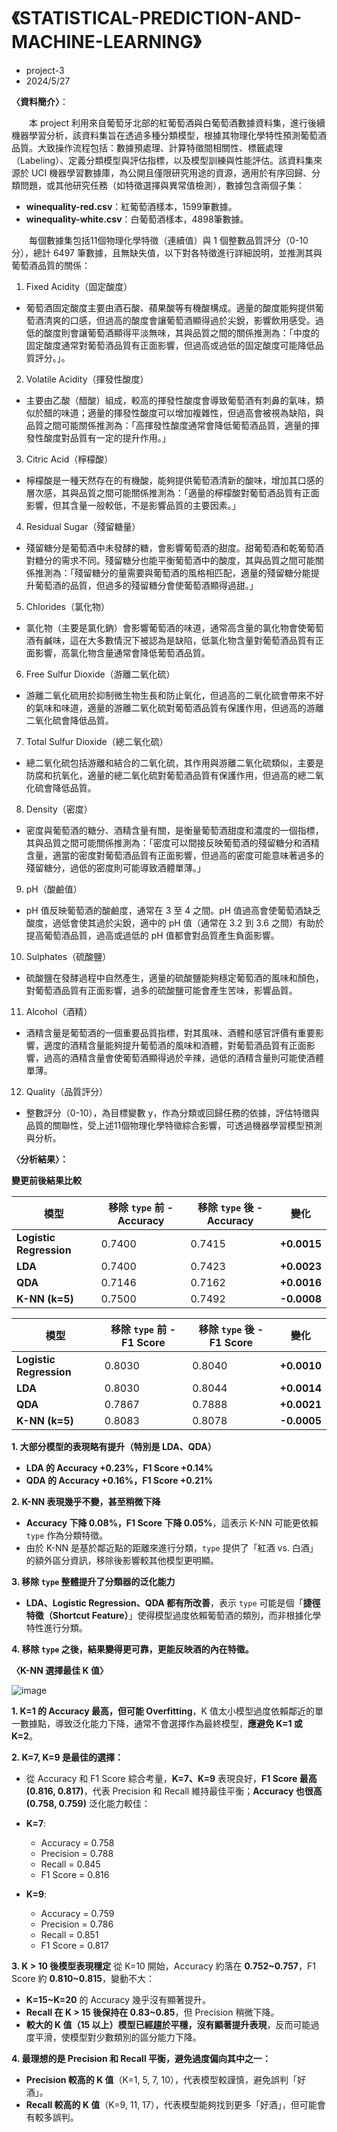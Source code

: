 # 《STATISTICAL-PREDICTION-AND-MACHINE-LEARNING》
- project-3
- 2024/5/27
  
**〈資料簡介〉**： 

　　本 project 利用來自葡萄牙北部的紅葡萄酒與白葡萄酒數據資料集，進行後續機器學習分析，該資料集旨在透過多種分類模型，根據其物理化學特性預測葡萄酒品質。大致操作流程包括：數據預處理、計算特徵間相關性、標籤處理（Labeling）、定義分類模型與評估指標，以及模型訓練與性能評估。該資料集來源於 UCI 機器學習數據庫，為公開且僅限研究用途的資源，適用於有序回歸、分類問題，或其他研究任務（如特徵選擇與異常值檢測），數據包含兩個子集：  
  
- **winequality-red.csv**：紅葡萄酒樣本，1599筆數據。  
- **winequality-white.csv**：白葡萄酒樣本，4898筆數據。  

　　每個數據集包括11個物理化學特徵（連續值）與 1 個整數品質評分（0-10分），總計 6497 筆數據，且無缺失值，以下對各特徵進行詳細說明，並推測其與葡萄酒品質的關係：

1. Fixed Acidity（固定酸度）
- 葡萄酒固定酸度主要由酒石酸、蘋果酸等有機酸構成。適量的酸度能夠提供葡萄酒清爽的口感，但過高的酸度會讓葡萄酒顯得過於尖銳，影響飲用感受。過低的酸度則會讓葡萄酒顯得平淡無味，其與品質之間的關係推測為：「中度的固定酸度通常對葡萄酒品質有正面影響，但過高或過低的固定酸度可能降低品質評分。」。

2. Volatile Acidity（揮發性酸度）
- 主要由乙酸（醋酸）組成，較高的揮發性酸度會導致葡萄酒有刺鼻的氣味，類似於醋的味道；適量的揮發性酸度可以增加複雜性，但過高會被視為缺陷，與品質之間可能關係推測為：「高揮發性酸度通常會降低葡萄酒品質，適量的揮發性酸度對品質有一定的提升作用。」

3. Citric Acid（檸檬酸）
- 檸檬酸是一種天然存在的有機酸，能夠提供葡萄酒清新的酸味，增加其口感的層次感，其與品質之間可能關係推測為：｢適量的檸檬酸對葡萄酒品質有正面影響，但其含量一般較低，不是影響品質的主要因素。」

4. Residual Sugar（殘留糖量）
- 殘留糖分是葡萄酒中未發酵的糖，會影響葡萄酒的甜度。甜葡萄酒和乾葡萄酒對糖分的需求不同。殘留糖分也能平衡葡萄酒中的酸度，其與品質之間可能關係推測為：「殘留糖分的量需要與葡萄酒的風格相匹配，適量的殘留糖分能提升葡萄酒的品質，但過多的殘留糖分會使葡萄酒顯得過甜。」

5. Chlorides（氯化物）
- 氯化物（主要是氯化鈉）會影響葡萄酒的味道，通常高含量的氯化物會使葡萄酒有鹹味，這在大多數情況下被認為是缺陷，低氯化物含量對葡萄酒品質有正面影響，高氯化物含量通常會降低葡萄酒品質。

6. Free Sulfur Dioxide（游離二氧化硫）
- 游離二氧化硫用於抑制微生物生長和防止氧化，但過高的二氧化硫會帶來不好的氣味和味道，適量的游離二氧化硫對葡萄酒品質有保護作用，但過高的游離二氧化硫會降低品質。

7. Total Sulfur Dioxide（總二氧化硫）
- 總二氧化硫包括游離和結合的二氧化硫，其作用與游離二氧化硫類似，主要是防腐和抗氧化，適量的總二氧化硫對葡萄酒品質有保護作用，但過高的總二氧化硫會降低品質。

8. Density（密度）
- 密度與葡萄酒的糖分、酒精含量有關，是衡量葡萄酒甜度和濃度的一個指標，其與品質之間可能關係推測為：「密度可以間接反映葡萄酒的殘留糖分和酒精含量，適當的密度對葡萄酒品質有正面影響，但過高的密度可能意味著過多的殘留糖分，過低的密度則可能導致酒體單薄。」

9. pH（酸鹼值）
- pH 值反映葡萄酒的酸鹼度，通常在 3 至 4 之間。pH 值過高會使葡萄酒缺乏酸度，過低會使其過於尖銳，適中的 pH 值（通常在 3.2 到 3.6 之間）有助於提高葡萄酒品質，過高或過低的 pH 值都會對品質產生負面影響。

10. Sulphates（硫酸鹽）
- 硫酸鹽在發酵過程中自然產生，適量的硫酸鹽能夠穩定葡萄酒的風味和顏色，對葡萄酒品質有正面影響，過多的硫酸鹽可能會產生苦味，影響品質。

11. Alcohol（酒精）
- 酒精含量是葡萄酒的一個重要品質指標，對其風味、酒體和感官評價有重要影響，適度的酒精含量能夠提升葡萄酒的風味和酒體，對葡萄酒品質有正面影響，過高的酒精含量會使葡萄酒顯得過於辛辣，過低的酒精含量則可能使酒體單薄。

12. Quality（品質評分）
- 整數評分（0-10），為目標變數 y，作為分類或回歸任務的依據，評估特徵與品質的關聯性，受上述11個物理化學特徵綜合影響，可透過機器學習模型預測與分析。

**〈分析結果〉：**

**變更前後結果比較**

| **模型** | **移除 `type` 前 - Accuracy** | **移除 `type` 後 - Accuracy** | **變化** |
|----------|-------------------|-------------------|--------|
| **Logistic Regression** | 0.7400 | 0.7415 | **+0.0015** |
| **LDA** | 0.7400 | 0.7423 | **+0.0023** |
| **QDA** | 0.7146 | 0.7162 | **+0.0016** |
| **K-NN (k=5)** | 0.7500 | 0.7492 | **-0.0008** |

| **模型** | **移除 `type` 前 - F1 Score** | **移除 `type` 後 - F1 Score** | **變化** |
|----------|-------------------|-------------------|--------|
| **Logistic Regression** | 0.8030 | 0.8040 | **+0.0010** |
| **LDA** | 0.8030 | 0.8044 | **+0.0014** |
| **QDA** | 0.7867 | 0.7888 | **+0.0021** |
| **K-NN (k=5)** | 0.8083 | 0.8078 | **-0.0005** |


**1. 大部分模型的表現略有提升（特別是 LDA、QDA）**
   - **LDA 的 Accuracy +0.23%，F1 Score +0.14%**
   - **QDA 的 Accuracy +0.16%，F1 Score +0.21%**

**2. K-NN 表現幾乎不變，甚至稍微下降**
   - **Accuracy 下降 0.08%，F1 Score 下降 0.05%**，這表示 K-NN 可能更依賴 `type` 作為分類特徵。
   - 由於 K-NN 是基於鄰近點的距離來進行分類，`type` 提供了「紅酒 vs. 白酒」的額外區分資訊，移除後影響較其他模型更明顯。

**3. 移除 `type` 整體提升了分類器的泛化能力**
- **LDA、Logistic Regression、QDA 都有所改善**，表示 `type` 可能是個「**捷徑特徵（Shortcut Feature）**」使得模型過度依賴葡萄酒的類別，而非根據化學特性進行分類。

**4. 移除 `type` 之後，結果變得更可靠，更能反映酒的內在特徵。**



**〈K-NN 選擇最佳 K 值〉**

![image](https://github.com/user-attachments/assets/86ddb3d3-4558-42c2-97ba-cf7722566984)

**1. K=1 的 Accuracy 最高，但可能 Overfitting**，K 值太小模型過度依賴鄰近的單一數據點，導致泛化能力下降，通常不會選擇作為最終模型，**應避免 K=1 或 K=2**。

**2. K=7, K=9 是最佳的選擇：**
- 從 Accuracy 和 F1 Score 綜合考量，**K=7、K=9** 表現良好，**F1 Score 最高 (0.816, 0.817)**，代表 Precision 和 Recall 維持最佳平衡；**Accuracy 也很高 (0.758, 0.759)** 泛化能力較佳：

- **K=7**:
  - Accuracy = 0.758
  - Precision = 0.788
  - Recall = 0.845
  - F1 Score = 0.816
- **K=9**:
  - Accuracy = 0.759
  - Precision = 0.786
  - Recall = 0.851
  - F1 Score = 0.817

**3. K > 10 後模型表現穩定**
從 K=10 開始，Accuracy 約落在 **0.752~0.757**，F1 Score 約 **0.810~0.815**，變動不大：
- **K=15~K=20** 的 Accuracy 幾乎沒有顯著提升。
- **Recall 在 K > 15 後保持在 0.83~0.85**，但 Precision 稍微下降。
- **較大的 K 值（15 以上）模型已經趨於平穩，沒有顯著提升表現**，反而可能過度平滑，使模型對少數類別的區分能力下降。

**4. 最理想的是 Precision 和 Recall 平衡，避免過度偏向其中之一：**
- **Precision 較高的 K 值**（K=1, 5, 7, 10），代表模型較謹慎，避免誤判「好酒」。
- **Recall 較高的 K 值**（K=9, 11, 17），代表模型能夠找到更多「好酒」，但可能會有較多誤判。
